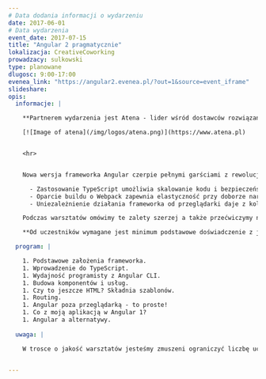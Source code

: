 ```yaml
---
# Data dodania informacji o wydarzeniu
date: 2017-06-01
# Data wydarzenia
event_date: 2017-07-15
title: "Angular 2 pragmatycznie"
lokalizacja: CreativeCoworking
prowadzacy: sulkowski
type: planowane
dlugosc: 9:00-17:00
evenea_link: "https://angular2.evenea.pl/?out=1&source=event_iframe"
slideshare:
opis:
  informacje: |

    **Partnerem wydarzenia jest Atena - lider wśród dostawców rozwiązań IT dla ubezpieczeń.**

    [![Image of atena](/img/logos/atena.png)](https://www.atena.pl)


    <hr>


    Nowa wersja frameworka Angular czerpie pełnymi garściami z rewolucji w ekosystemie front-end, jaka odbyła się od czasu pojawienia się pierwszej odsłony AngularJS. 

      - Zastosowanie TypeScript umożliwia skalowanie kodu i bezpieczeństwo przy refactoringu
      - Oparcie buildu o Webpack zapewnia elastyczność przy doborze narzędzi do definiowania styli i szablonów
      - Uniezależnienie działania frameworka od przeglądarki daje z kolei m.in. możliwość pisania w Angularze prawdziwie natywnych aplikacji mobilnych

    Podczas warsztatów omówimy te zalety szerzej a także przećwiczymy na praktycznym przykładzie jak za pomocą Angulara w wydajny sposób budować aplikacje w architekturze SPA. 

    **Od uczestników wymagane jest minimum podstawowe doświadczenie z językiem JavaScript.** Uczestnicy w trakcie zajęć korzystają z własnego sprzętu (wymagany komputer z systemem Linux lub Windows z prawami administratora). 

  program: |

    1. Podstawowe założenia frameworka.
    1. Wprowadzenie do TypeScript.
    1. Wydajność programisty z Angular CLI.
    1. Budowa komponentów i usług.
    1. Czy to jeszcze HTML? Składnia szablonów.
    1. Routing.
    1. Angular poza przeglądarką - to proste!
    1. Co z moją aplikacją w Angular 1?
    1. Angular a alternatywy.
   
  uwaga: |

    W trosce o jakość warsztatów jesteśmy zmuszeni ograniczyć liczbę uczestników. **Kwalifikacja odbywa się na podstawie odpowiedzi udzielonych w formularzu zgłoszeniowym oraz - w dalszym kroku - kolejności zgłoszeń.** Potwierdzenie udziału w warsztatach wraz z instrukcją przygotowania środowiska otrzymasz najpóźniej na 7 dni przed planowaną datą wydarzenia.
 

---
```


